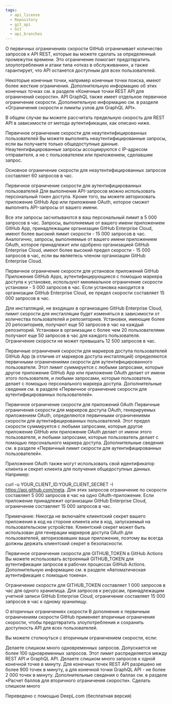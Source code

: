 ```yaml
---
tags:
  - api_license
  - Repository
  - git_api
  - Git
  - api_branches
---
```

О первичных ограничениях скорости
GitHub ограничивает количество запросов к API REST, которые вы можете сделать за определенный промежуток времени. Это ограничение помогает предотвратить злоупотребления и атаки типа «отказ в обслуживании», а также гарантирует, что API останется доступным для всех пользователей.

Некоторые конечные точки, например конечные точки поиска, имеют более жесткие ограничения. Дополнительную информацию об этих конечных точках см. в разделе «Конечные точки REST API для ограничений скорости». API GraphQL также имеет отдельное первичное ограничение скорости. Дополнительную информацию см. в разделе «Ограничения скорости и лимиты узлов для GraphQL API».

В общем случае вы можете рассчитать предельную скорость для REST API в зависимости от метода аутентификации, как описано ниже.

Первичное ограничение скорости для неаутентифицированных пользователей
Вы можете выполнять неаутентифицированные запросы, если вы получаете только общедоступные данные. Неаутентифицированные запросы ассоциируются с IP-адресом отправителя, а не с пользователем или приложением, сделавшим запрос.

Основное ограничение скорости для неаутентифицированных запросов составляет 60 запросов в час.

Первичное ограничение скорости для аутентифицированных пользователей
Для выполнения API-запросов можно использовать персональный токен доступа. Кроме того, вы можете авторизовать приложение GitHub App или приложение OAuth, которое сможет выполнять API-запросы от вашего имени.

Все эти запросы засчитываются в ваш персональный лимит в 5 000 запросов в час. Запросы, выполняемые от вашего имени приложением GitHub App, принадлежащим организации GitHub Enterprise Cloud, имеют более высокий лимит скорости - 15 000 запросов в час. Аналогично, запросы, выполняемые от вашего имени приложением OAuth, которое принадлежит или одобрено организацией GitHub Enterprise Cloud, имеют более высокий предел скорости - 15 000 запросов в час, если вы являетесь членом организации GitHub Enterprise Cloud.

Первичное ограничение скорости для установок приложений GitHub
Приложения GitHub Apps, аутентифицирующиеся с помощью маркера доступа к установке, используют минимальное ограничение скорости установки - 5 000 запросов в час. Если установка находится в организации GitHub Enterprise Cloud, ее предел скорости составляет 15 000 запросов в час.

Для инсталляций, не входящих в организацию GitHub Enterprise Cloud, лимит скорости для инсталляции будет изменяться в зависимости от количества пользователей и репозиториев. Установки, имеющие более 20 репозиториев, получают еще 50 запросов в час на каждый репозиторий. Установки в организации с более чем 20 пользователями получают еще 50 запросов в час для каждого пользователя. Ограничение скорости не может превышать 12 500 запросов в час.

Первичные ограничения скорости для маркеров доступа пользователей GitHub App (в отличие от маркеров доступа инсталляций) определяются первичными ограничениями скорости для аутентифицированного пользователя. Этот лимит суммируется с любыми запросами, которые другое приложение GitHub App или приложение OAuth делает от имени этого пользователя, и любыми запросами, которые пользователь делает с помощью персонального маркера доступа. Дополнительные сведения см. в разделе «Первичное ограничение скорости для аутентифицированных пользователей».

Первичное ограничение скорости для приложений OAuth
Первичные ограничения скорости для маркеров доступа OAuth, генерируемых приложением OAuth, определяются первичными ограничениями скорости для аутентифицированных пользователей. Этот предел скорости суммируется с любыми запросами, которые другое приложение GitHub или приложение OAuth делает от имени этого пользователя, и любыми запросами, которые пользователь делает с помощью персонального маркера доступа. Дополнительные сведения см. в разделе «Первичный лимит скорости для аутентифицированных пользователей».

Приложения OAuth также могут использовать свой идентификатор клиента и секрет клиента для получения общедоступных данных. Например:

curl -u YOUR_CLIENT_ID:YOUR_CLIENT_SECRET -I https://api.github.com/meta.
Для этих запросов ограничение по скорости составляет 5 000 запросов в час на одно OAuth-приложение. Если приложение принадлежит организации GitHub Enterprise Cloud, ограничение составляет 15 000 запросов в час.

Примечание: Никогда не включайте клиентский секрет вашего приложения в код на стороне клиента или в код, запускаемый на пользовательском устройстве. Клиентский секрет может быть использован для генерации маркеров доступа OAuth для пользователей, авторизовавших ваше приложение, поэтому вы всегда должны держать клиентский секрет в безопасности.

Первичное ограничение скорости для GITHUB_TOKEN в GitHub Actions
Вы можете использовать встроенный GITHUB_TOKEN для аутентификации запросов в рабочих процессах GitHub Actions. Дополнительную информацию см. в разделе «Автоматическая аутентификация с помощью токена».

Ограничение скорости для GITHUB_TOKEN составляет 1 000 запросов в час для одного хранилища. Для запросов к ресурсам, принадлежащим учетной записи GitHub Enterprise Cloud, ограничение составляет 15 000 запросов в час к одному хранилищу.

О вторичных ограничениях скорости
В дополнение к первичным ограничениям скорости GitHub применяет вторичные ограничения скорости, чтобы предотвратить злоупотребления и сохранить доступность API для всех пользователей.

Вы можете столкнуться с вторичным ограничением скорости, если:

Делаете слишком много одновременных запросов. Допускается не более 100 одновременных запросов. Этот лимит распределяется между REST API и GraphQL API.
Делаете слишком много запросов к одной конечной точке в минуту. Для конечных точек REST API разрешено не более 900 точек в минуту, а для конечной точки GraphQL API - не более 2 000 точек в минуту. Дополнительные сведения о баллах см. в разделе «Расчет баллов для вторичного ограничения скорости».
Сделать слишком много

Переведено с помощью DeepL.com (бесплатная версия)